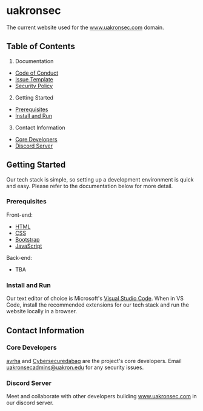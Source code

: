 # uakronsec

The current website used for the www.uakronsec.com domain.  

## Table of Contents
1. Documentation 
- [Code of Conduct](https://github.com/avrha/uakronsec/blob/main/docs/CODE_OF_CONDUCT.md)
- [Issue Template](https://github.com/avrha/uakronsec/blob/main/docs/ISSUE_TEMPLATE/bug_report.md)
- [Security Policy](https://github.com/avrha/uakronsec/blob/main/docs/SECURITY.md)
2. Getting Started
- [Prerequisites](#Prerequisites)
- [Install and Run](#Install-and-Run)
3. Contact Information
- [Core Developers](#Core-Developers)
- [Discord Server](#Discord-Server)

## Getting Started
Our tech stack is simple, so setting up a development environment is quick and easy. Please refer to the documentation below for more detail.

### Prerequisites 
Front-end:
- [HTML](https://developer.mozilla.org/en-US/docs/Web/HTML)
- [CSS](https://developer.mozilla.org/en-US/docs/Web/CSS)
- [Bootstrap](https://getbootstrap.com/)
- [JavaScript](https://developer.mozilla.org/en-US/docs/Web/JavaScript)

Back-end:
- TBA

### Install and Run
Our text editor of choice is Microsoft's [Visual Studio Code](https://code.visualstudio.com/). When in VS Code, install the recommended extensions for our tech stack and run the website locally in a browser.

## Contact Information


### Core Developers
[avrha](https://github.com/avrha) and [Cybersecuredabag](https://github.com/Cybersecuredabag) are the project's core developers. Email uakronsecadmins@uakron.edu for any security issues.

### Discord Server
Meet and collaborate with other developers building www.uakronsec.com in our discord server.

